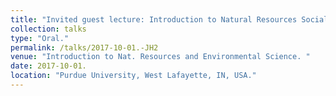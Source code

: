 ```yaml
---
title: "Invited guest lecture: Introduction to Natural Resources Social Science.  "
collection: talks
type: "Oral."
permalink: /talks/2017-10-01.-JH2
venue: "Introduction to Nat. Resources and Environmental Science. "
date: 2017-10-01.
location: "Purdue University, West Lafayette, IN, USA."
---
```

